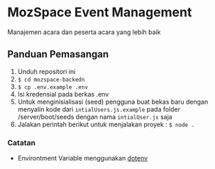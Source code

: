 # MozSpace Event Management
Manajemen acara dan peserta acara yang lebih baik

## Panduan Pemasangan
1. Unduh repositori ini
2. ```$ cd mozspace-backedn```
3. ```$ cp .env.example .env```
4. Isi kredensial pada berkas .env
5. Untuk menginisialisasi (seed) pengguna buat bekas baru dengan menyalin kode dari `intialUsers.js.example` pada folder /server/boot/seeds dengan nama  `intialUser.js` saja
5. Jalakan perintah berikut untuk menjalakan proyek : ```$ node .```


### Catatan
- Environtment Variable menggunakan [dotenv](https://github.com/motdotla/dotenv)
